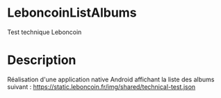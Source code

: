 # LeboncoinListAlbums
Test technique Leboncoin

# Description
Réalisation d'une application native Android affichant la liste des albums suivant : https://static.leboncoin.fr/img/shared/technical-test.json
